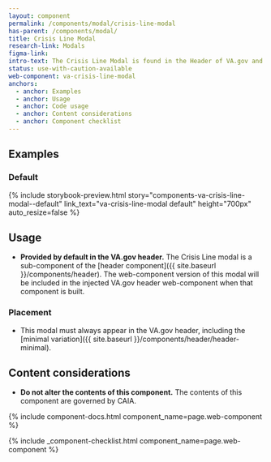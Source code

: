 ```yaml
---
layout: component
permalink: /components/modal/crisis-line-modal
has-parent: /components/modal/
title: Crisis Line Modal
research-link: Modals
figma-link: 
intro-text: The Crisis Line Modal is found in the Header of VA.gov and provides contact information for the Veteran Crisis Line.
status: use-with-caution-available
web-component: va-crisis-line-modal
anchors:
  - anchor: Examples
  - anchor: Usage
  - anchor: Code usage
  - anchor: Content considerations
  - anchor: Component checklist
---
```


## Examples

### Default

{% include storybook-preview.html story="components-va-crisis-line-modal--default" link_text="va-crisis-line-modal default" height="700px" auto_resize=false %}

## Usage

* **Provided by default in the VA.gov header.** The Crisis Line modal is a sub-component of the [header component]({{ site.baseurl }}/components/header). The web-component version of this modal will be included in the injected VA.gov header web-component when that component is built.

### Placement

* This modal must always appear in the VA.gov header, including the [minimal variation]({{ site.baseurl }}/components/header/header-minimal).

## Content considerations

* **Do not alter the contents of this component.** The contents of this component are governed by CAIA.

{% include component-docs.html component_name=page.web-component %}

{% include _component-checklist.html component_name=page.web-component %}